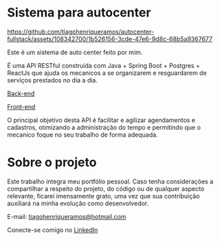 # Sistema para autocenter

https://github.com/tiagohenriqueramos/autocenter-fullstack/assets/108342700/1b526156-3cde-47e6-9d8c-68b5a9367677

Este é um sistema de auto center feito por mim.

É uma API RESTful construída com Java + Spring Boot + Postgres + ReactJs que ajuda os mecanicos a se organizarem e resguardarem de serviços prestados no dia a dia.

[Back-end](https://github.com/tiagohenriqueramos/autocenter-fullstack/tree/main/back)

[Front-end](https://github.com/tiagohenriqueramos/autocenter-fullstack/tree/main/front)

O principal objetivo desta API é facilitar e agilizar agendamentos e cadastros, otimizando a administração do tempo e permitindo que o mecanico foque no seu trabalho de forma adequada.

# Sobre o projeto

Este trabalho integra meu portfólio pessoal. Caso tenha considerações a compartilhar a respeito do projeto, do código ou de qualquer aspecto relevante, ficarei imensamente grato, uma vez que sua contribuição auxiliará na minha evolução como desenvolvedor.

E-mail: tiagohenriqueramos@hotmail.com

Conecte-se comigo no [LinkedIn](https://www.linkedin.com/in/tiagohenriqueramos)


